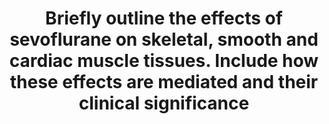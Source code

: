 ---
title: "Briefly outline the effects of sevoflurane on skeletal, smooth and cardiac muscle tissues. Include how these effects are mediated and their clinical significance"
entityType: SAQ
exam: PEX
college: ANZCA
year: 2015
sitting: A
question: 7
passRate: 38
EC_expectedDomains:
- "This question lent itself to breakdown into manageable parts: The effects of sevoflurane on each muscle type, the mechanisms relevant to each of the tissue effects, and the clinical significance of those effects."
- "To score well, candidates needed to emphasise relaxant skeletal muscle effects and atypical effects characterised chiefly by MH."
- "An appreciation of the types of smooth muscle - vascular and non vascular, in addition to the clinically unique relevance of specialised circulations such as the cerebral vasculature was a prerequisite for a high score."
- "It was necessary to describe the effect on cardiac muscle specifically rather than on the circulation in general as this tended to result in a confused answer that failed to distinguish vascular smooth muscle and cardiac muscle effects."
EC_errorsCommon:
- "Too many candidates consumed time rewriting the question or providing lengthy details of sevoflurane’s pharmaceutic and kinetic properties for which no credit could be obtained."
- "Similarly, therapeutic interventions to address the clinically adverse effects of sevoflurane were not awarded marks."
---